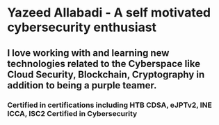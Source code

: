# Yazeed Allabadi - A self motivated cybersecurity enthusiast
## I love working with and learning new technologies related to the Cyberspace like Cloud Security, Blockchain, Cryptography in addition to being a purple teamer.
### Certified in certifications including HTB CDSA, eJPTv2, INE ICCA, ISC2 Certified in Cybersecurity
<!---
yazeedallabadi24/yazeedallabadi24 is a ✨ special ✨ repository because its `README.md` (this file) appears on your GitHub profile.
You can click the Preview link to take a look at your changes.
--->
